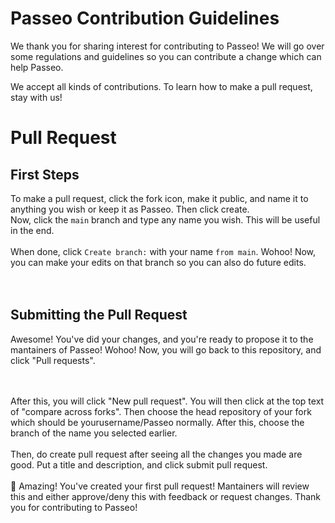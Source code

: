 # Passeo Contribution Guidelines

We thank you for sharing interest for contributing to Passeo! We will go over some regulations and guidelines so you can contribute a change which can help Passeo.


We accept all kinds of contributions. To learn how to make a pull request, stay with us!


# Pull Request

## First Steps
To make a pull request, click the fork icon, make it public, and name it to anything you wish or keep it as Passeo. Then click create.
<br>
Now, click the `main` branch and type any name you wish. This will be useful in the end.
</br>
<br>
When done, click `Create branch:` with your name `from main`. Wohoo! Now, you can make your edits on that branch so you can also do future edits.
</br>
<br>
</br>

## Submitting the Pull Request

Awesome! You've did your changes, and you're ready to propose it to the mantainers of Passeo! Wohoo! Now, you will go back to this repository, and click "Pull requests".

<br>
</br>
After this, you will click "New pull request". You will then click at the top text of "compare across forks". Then choose the head repository of your fork which should be yourusername/Passeo normally. After this, choose the branch of the name you selected earlier.
<br>
</br>
Then, do create pull request after seeing all the changes you made are good. Put a title and description, and click submit pull request.

<br>
</br>
🎉 Amazing! You've created your first pull request! Mantainers will review this and either approve/deny this with feedback or request changes. Thank you for contributing to Passeo!
